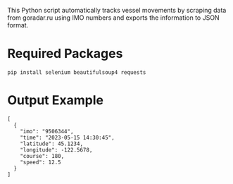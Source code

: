 This Python script automatically tracks vessel movements by scraping data from goradar.ru using IMO numbers and exports the information to JSON format.

# Required Packages
```
pip install selenium beautifulsoup4 requests
```
# Output Example
```
[
  {
    "imo": "9506344",
    "time": "2023-05-15 14:30:45",
    "latitude": 45.1234,
    "longitude": -122.5678,
    "course": 180,
    "speed": 12.5
  }
]
```

